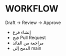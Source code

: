 # WORKFLOW

Draft → Review → Approve
- إنشاء فرع
- فتح Pull Request
- مراجعة من القائد
- الدمج إلى main
